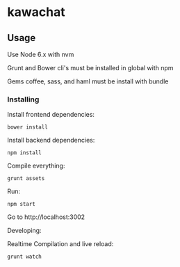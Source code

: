 # kawachat


## Usage

Use Node 6.x with nvm

Grunt and Bower cli's must be installed in global with npm

Gems coffee, sass, and haml must be install with bundle

### Installing


Install frontend dependencies:
```
bower install
```

Install backend dependencies:
```
npm install
```

Compile everything:

```
grunt assets
```


Run:

```
npm start
```

Go to http://localhost:3002

Developing:

Realtime Compilation and live reload:

```
grunt watch
```
